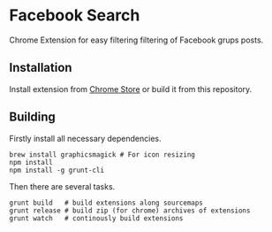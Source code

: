 # Facebook Search

Chrome Extension for easy filtering filtering of Facebook grups posts.

## Installation

Install extension from [Chrome Store](https://chrome.google.com/webstore/detail/facebook-search/acablmnboplljgpnncnmdnndjofkldmk) or build it from this repository.

## Building

Firstly install all necessary dependencies.
```
brew install graphicsmagick # For icon resizing
npm install
npm install -g grunt-cli
```

Then there are several tasks.
```
grunt build   # build extensions along sourcemaps
grunt release # build zip (for chrome) archives of extensions
grunt watch   # continously build extensions
```
